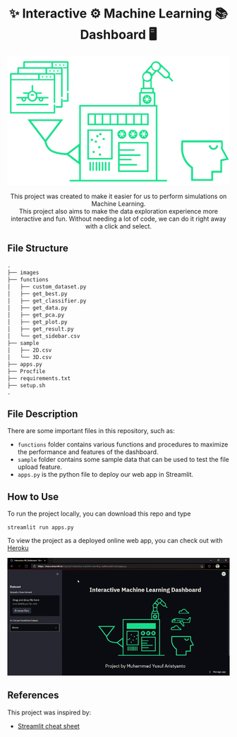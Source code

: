 <h1 align="center">✨ Interactive ⚙️ Machine Learning 📚 Dashboard 🖥️</h1>

<p align="center">
    <img src="images/ml.gif" width="600">
</p>

<p align="center">
    This project was created to make it easier for us to perform simulations on Machine Learning. <br> This project also aims to make the data exploration experience more interactive and fun. Without needing a lot of code, we can do it right away with a click and select.
</p>


## File Structure

```
.
├── images
├── functions
│   ├── custom_dataset.py
│   ├── get_best.py
│   ├── get_classifier.py
│   ├── get_data.py
│   ├── get_pca.py
│   ├── get_plot.py
│   ├── get_result.py
│   └── get_sidebar.csv
├── sample
│   ├── 2D.csv
│   └── 3D.csv
├── apps.py
├── Procfile
├── requirements.txt
├── setup.sh
.
```


## File Description

There are some important files in this repository, such as:
- `functions` folder contains various functions and procedures to maximize the performance and features of the dashboard. 
- `sample` folder contains some sample data that can be used to test the file upload feature.
- `apps.py` is the python file to deploy our web app in Streamlit.



## How to Use

To run the project locally, you can download this repo and type 

```
streamlit run apps.py
```

To view the project as a deployed online web app, you can check out with [Heroku](https://interactive-ml-dashboard.herokuapp.com/)

![heroku gif](images/dashboard.gif)


## References

This project was inspired by:
- [Streamlit cheat sheet](https://streamlit-cheat-sheet.herokuapp.com/)
